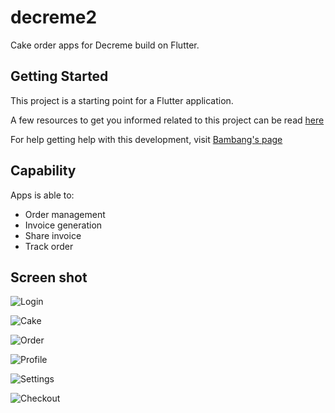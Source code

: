 # decreme2

Cake order apps for Decreme build on Flutter.

## Getting Started

This project is a starting point for a Flutter application.

A few resources to get you informed related to this project can be read [here](https://bambangp.vercel.app/decreme2)

For help getting help with this development, visit
[Bambang's page](https://bambangp.vercel.app/)

## Capability
Apps is able to:
- Order management
- Invoice generation
- Share invoice
- Track order

## Screen shot
![Login](https://phroccglswebelbqalpy.supabase.co/storage/v1/object/public/decreme/preview/decreme-login.png)

![Cake](https://phroccglswebelbqalpy.supabase.co/storage/v1/object/public/decreme/preview/decreme-cake-catalog.png)

![Order](https://phroccglswebelbqalpy.supabase.co/storage/v1/object/public/decreme/preview/decreme-order-list.png)

![Profile](https://phroccglswebelbqalpy.supabase.co/storage/v1/object/public/decreme/preview/decreme-profile.png)

![Settings](https://phroccglswebelbqalpy.supabase.co/storage/v1/object/public/decreme/preview/decreme-settings.png)

![Checkout](https://phroccglswebelbqalpy.supabase.co/storage/v1/object/public/decreme/preview/decreme-checkout.png)